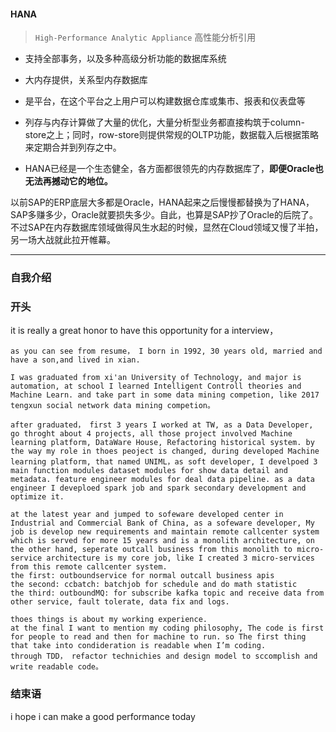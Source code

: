 #### HANA

> `High-Performance Analytic Appliance` 高性能分析引用

* 支持全部事务，以及多种高级分析功能的数据库系统
* 大内存提供，关系型内存数据库
* 是平台，在这个平台之上用户可以构建数据仓库或集市、报表和仪表盘等
* 列存与内存计算做了大量的优化，大量分析型业务都直接构筑于column-store之上；同时，row-store则提供常规的OLTP功能，数据载入后根据策略来定期合并到列存之中。

* HANA已经是一个生态健全，各方面都很领先的内存数据库了，**即便Oracle也无法再撼动它的地位。**

以前SAP的ERP底层大多都是Oracle，HANA起来之后慢慢都替换为了HANA，SAP多赚多少，Oracle就要损失多少。自此，也算是SAP抄了Oracle的后院了。不过SAP在内存数据库领域做得风生水起的时候，显然在Cloud领域又慢了半拍，另一场大战就此拉开帷幕。

---

### 自我介绍

### 开头

it is really a great honor to have this opportunity for a interview，

```shell
as you can see from resume， I born in 1992, 30 years old, married and have a son,and lived in xian.

I was graduated from xi'an University of Technology, and major is automation, at school I learned Intelligent Controll theories and Machine Learn. and take part in some data mining competion, like 2017 tengxun social network data mining competion。

after graduated， first 3 years I worked at TW, as a Data Developer, go throght about 4 projects, all those project involved Machine learning platform, DataWare House, Refactoring historical system. by the way my role in thoes peoject is changed, during developed Machine learning platform, that named UNIML，as soft developer, I develpoed 3 main function modules dataset modules for show data detail and metadata. feature engineer modules for deal data pipeline. as a data engineer I deveploed spark job and spark secondary development and optimize it.

at the latest year and jumped to sofeware developed center in Industrial and Commercial Bank of China, as a sofeware developer, My job is develop new requirements and maintain remote callcenter system which is served for more 15 years and is a monolith architecture, on the other hand, seperate outcall business from this monolith to micro-service architecture is my core job, like I created 3 micro-services from this remote callcenter system.
the first: outboundservice for normal outcall business apis
the second: ccbatch: batchjob for schedule and do math statistic
the third: outboundMQ: for subscribe kafka topic and receive data from other service, fault tolerate, data fix and logs.

thoes things is about my working experience.
at the final I want to mention my coding philosophy, The code is first for people to read and then for machine to run. so The first thing that take into condideration is readable when I’m coding.
through TDD， refactor technichies and design model to sccomplish and write readable code。
```

### 结束语

i hope i can make a good performance today

